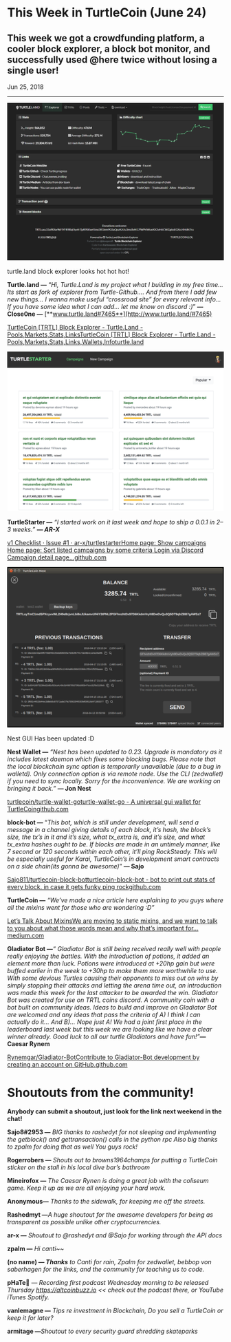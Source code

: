 # This Week in TurtleCoin (June 24)

## This week we got a crowdfunding platform, a cooler block explorer, a block bot monitor, and successfully used @here twice without losing a single user!

Jun 25, 2018

---

![](./images/0Z9ho0h2uDSlCk7lJ.png)

turtle.land block explorer looks hot hot hot!

**Turtle.land —** “_Hi, Turtle.Land is my project what I building in my free time… Its start as fork of explorer from Turtle-Github…. And from there I add few new things… I wanna make useful “crossroad site” for every relevant info… If you have some idea what I can add… let me know on discord :)_” **— Close0ne —** [**www.turtle.land#7465**](http://www.turtle.land/#7465)

[TurtleCoin \[TRTL\] Block Explorer - Turtle.Land - Pools,Markets,Stats,LinksTurtleCoin \[TRTL\] Block Explorer - Turtle.Land - Pools,Markets,Stats,Links,Wallets,Infoturtle.land](https://turtle.land/)

![](./images/06aOVl2PB0NKeWSgC.png)

**TurtleStarter —** _“I started work on it last week and hope to ship a 0.0.1 in 2–3 weeks.”_ **_— AR-X_**

[v1 Checklist · Issue #1 · ar-x/turtlestarterHome page: Show campaigns Home page: Sort listed campaigns by some criteria Login via Discord Campaign detail page…github.com](https://github.com/ar-x/turtlestarter/issues/1)

![](./images/0bK_4oTaXwysKuErM)

Nest GUI Has been updated :D

**Nest Wallet —** _“Nest has been updated to 0.23\. Upgrade is mandatory as it includes latest daemon which fixes some blocking bugs. Please note that the local blockchain sync option is temporarily unavailable (due to a bug in walletd). Only connection option is via remote node. Use the CLI (zedwallet) if you need to sync locally. Sorry for the inconvenience. We are working on bringing it back.”_ **_—_ Jon Nest**

[turtlecoin/turtle-wallet-goturtle-wallet-go - A universal gui wallet for TurtleCoingithub.com](https://github.com/turtlecoin/turtle-wallet-go/releases/latest)

**block-bot —** “_This bot, which is still under development, will send a message in a channel giving details of each block, it’s hash, the block’s size, the tx’s in it and it’s size, what tx\_extra is, and it’s size, and what tx\_extra hashes ought to be. If blocks are made in an untimely manner, like 7 second or 120 seconds within each other, it’ll ping RockSteady. This will be especially useful for Karai, TurtleCoin’s in development smart contracts on a side chain(its gonna be awesome)_” **— Sajo**

[Sajo811/turtlecoin-block-botturtlecoin-block-bot - bot to print out stats of every block. in case it gets funky ping rockgithub.com](https://github.com/sajo811/turtlecoin-block-bot)

**TurtleCoin —** _“We’ve made a nice article here explaining to you guys where all the mixins went for those who are wondering :D”_

[Let’s Talk About MixinsWe are moving to static mixins, and we want to talk to you about what those words mean and why that’s important for…medium.com](https://medium.com/@turtlecoin/lets-talk-about-mixins-430730035297)

**Gladiator Bot —**_“ Gladiator Bot is still being received really well with people really enjoying the battles. With the introduction of potions, it added an element more than luck. Potions were introduced at +20hp gain but were buffed earlier in the week to +30hp to make them more worthwhile to use. With some devious Turtles causing their opponents to miss out on wins by simply stopping their attacks and letting the arena time out, an introduction was made this week for the last attacker to be awarded the win. Gladiator Bot was created for use on TRTL coins discord. A community coin with a bot built on community ideas. Ideas to build and improve on Gladiator Bot are welcomed and any ideas that pass the criteria of A) I think I can actually do it… And B)… Nope just A! We had a joint first place in the leaderboard last week but this week we are looking like we have a clear winner already. Good luck to all our turtle Gladiators and have fun!”_**— Caesar Rynem**

[Rynemgar/Gladiator-BotContribute to Gladiator-Bot development by creating an account on GitHub.github.com](https://github.com/rynemgar/gladiator-bot)

# Shoutouts from the community!

**Anybody can submit a shoutout, just look for the link next weekend in the chat!**

**Sajo8#2953 —** _BIG thanks to rashedyt for not sleeping and implementing the getblock() and gettransaction() calls in the python rpc Also big thanks to zpalm for doing that as well You guys rock!_

**Rogerrobers —** _Shouts out to browns1964champs for putting a TurtleCoin sticker on the stall in his local dive bar’s bathroom_

**Mineirofox —** _The Caesar Rynen is doing a great job with the coliseum game. Keep it up as we are all enjoying your hard work._

**Anonymous—** _Thanks to the sidewalk, for keeping me off the streets._

**Rashedmyt —**_A huge shoutout for the awesome developers for being as transparent as possible unlike other cryptocurrencies._

**ar-x —** _Shoutout to @rashedyt and @Sajo for working through the API docs_

**zpalm —** _Hi canti\~\~_

**(no name) — _Thanks_** _to Canti for rain, Zpalm for zedwallet, bebbop von saberhagen for the links, and the community for teaching us to code._

**pHaTe🐐** — _Recording first podcast Wednesday morning to be released Thursday_ [_https://altcoinbuzz.io_](https://altcoinbuzz.io/) _<< check out the podcast there, or YouTube iTunes Spotify._

**vanlemagne —** _Tips re investment in Blockchain, Do you sell a TurtleCoin or keep it for later?_

**armitage —**_Shoutout to every security guard shredding skateparks_